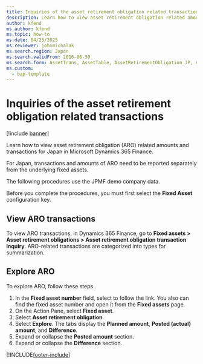 ```yaml
---
title: Inquiries of the asset retirement obligation related transactions
description: Learn how to view asset retirement obligation related amounts and transactions for Japan in Microsoft Dynamics 365 Finance.
author: kfend
ms.author: kfend
ms.topic: how-to
ms.date: 04/25/2025
ms.reviewer: johnmichalak
ms.search.region: Japan
ms.search.validFrom: 2016-06-30
ms.search.form: AssetTrans, AssetTable, AssetRetirementObligation_JP, AssetRetirementObligationExplorer_JP
ms.custom: 
  - bap-template
---
```


# Inquiries of the asset retirement obligation related transactions

[!include [banner](../../includes/banner.md)]

Learn how to view asset retirement obligation (ARO) related amounts and transactions for Japan in Microsoft Dynamics 365 Finance.

For Japan, transactions and amounts of ARO need to be reported separately from the underlying fixed assets. 

The following procedures use the JPMF demo company data.

Before you complete the procedures, you must first select the **Fixed Asset** configuration key.

## View ARO transactions

To view ARO transactions, in Dynamics 365 Finance, go to **Fixed assets \> Asset retirement obligations \> Asset retirement obligation transaction inquiry**. ARO-related transactions are categorized into types for summarization.  

## Explore ARO

To explore ARO, follow these steps.

1. In the **Fixed asset number** field, select to follow the link. You also can find the fixed asset number and open it from the **Fixed assets** page.  
1. On the Action Pane, select **Fixed asset**.
1. Select **Asset retirement obligation**.
1. Select **Explore**. The tabs display the **Planned amount**, **Posted (actual) amount**, and **Difference**.  
1. Expand or collapse the **Posted amount** section.
1. Expand or collapse the **Difference** section.



[!INCLUDE[footer-include](../../../includes/footer-banner.md)]
